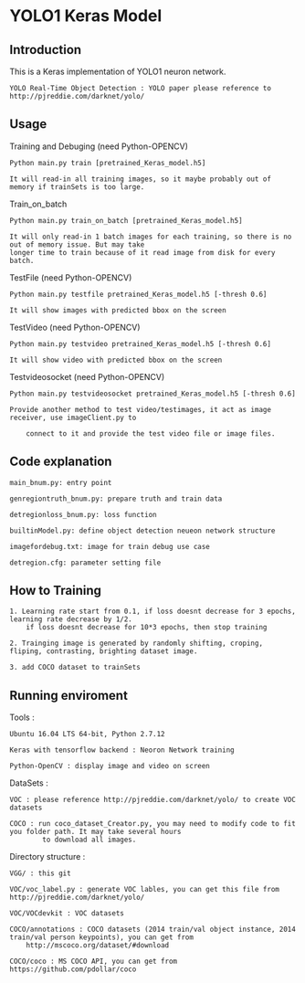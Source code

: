 # YOLO1 Keras Model

Introduction
---------------------------------------------------------------------------------------------------

This is a Keras implementation of YOLO1 neuron network. 

    YOLO Real-Time Object Detection : YOLO paper please reference to http://pjreddie.com/darknet/yolo/


Usage
---------------------------------------------------------------------------------------

Training and Debuging (need Python-OPENCV)

    Python main.py train [pretrained_Keras_model.h5]
    
    It will read-in all training images, so it maybe probably out of memory if trainSets is too large.
    
    
Train_on_batch

    Python main.py train_on_batch [pretrained_Keras_model.h5]
    
    It will only read-in 1 batch images for each training, so there is no out of memory issue. But may take
    longer time to train because of it read image from disk for every batch.
    
    
TestFile (need Python-OPENCV)

    Python main.py testfile pretrained_Keras_model.h5 [-thresh 0.6]
    
    It will show images with predicted bbox on the screen


TestVideo (need Python-OPENCV)

    Python main.py testvideo pretrained_Keras_model.h5 [-thresh 0.6]
    
    It will show video with predicted bbox on the screen
    
Testvideosocket (need Python-OPENCV)

    Python main.py testvideosocket pretrained_Keras_model.h5 [-thresh 0.6]
    
    Provide another method to test video/testimages, it act as image receiver, use imageClient.py to
    
        connect to it and provide the test video file or image files. 
        

Code explanation
---------------------------------------------------------------------------------------------

    main_bnum.py: entry point
    
    genregiontruth_bnum.py: prepare truth and train data
    
    detregionloss_bnum.py: loss function
    
    builtinModel.py: define object detection neueon network structure
    
    imagefordebug.txt: image for train debug use case
    
    detregion.cfg: parameter setting file


How to Training
------------------------------------------------------------------------------------------------

    1. Learning rate start from 0.1, if loss doesnt decrease for 3 epochs, learning rate decrease by 1/2.
        if loss doesnt decrease for 10*3 epochs, then stop training
        
    2. Trainging image is generated by randomly shifting, croping, fliping, contrasting, brighting dataset image.
        
    3. add COCO dataset to trainSets
    

Running enviroment
--------------------------------------------------------------------------------------------

Tools :

    Ubuntu 16.04 LTS 64-bit, Python 2.7.12
  
    Keras with tensorflow backend : Neoron Network training

    Python-OpenCV : display image and video on screen

DataSets :
  
    VOC : please reference http://pjreddie.com/darknet/yolo/ to create VOC datasets
    
    COCO : run coco_dataset_Creator.py, you may need to modify code to fit you folder path. It may take several hours 
            to download all images.

Directory structure :

    VGG/ : this git
    
    VOC/voc_label.py : generate VOC lables, you can get this file from http://pjreddie.com/darknet/yolo/
    
    VOC/VOCdevkit : VOC datasets
    
    COCO/annotations : COCO datasets (2014 train/val object instance, 2014 train/val person keypoints), you can get from
        http://mscoco.org/dataset/#download
    
    COCO/coco : MS COCO API, you can get from https://github.com/pdollar/coco
